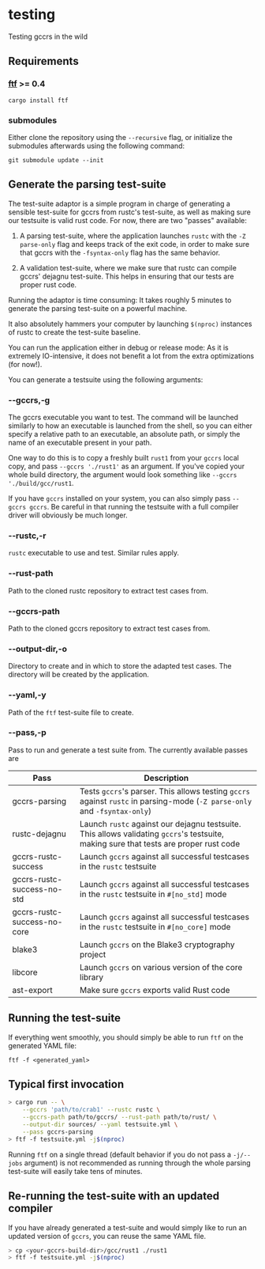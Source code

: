 # testing

Testing gccrs in the wild

## Requirements

### [ftf](https://github.com/CohenArthur/ftf) >= 0.4

`cargo install ftf`

### submodules

Either clone the repository using the `--recursive` flag, or initialize the submodules afterwards
using the following command:

`git submodule update --init`

## Generate the parsing test-suite

The test-suite adaptor is a simple program in charge of generating a sensible test-suite for gccrs from rustc's test-suite, as well as making sure our testsuite is valid rust code. For now, there are two "passes" available: 

1. A parsing test-suite, where the application launches `rustc` with the `-Z parse-only` flag and keeps track of the exit code, in order to make sure that gccrs with the `-fsyntax-only` flag has the same behavior.

2. A validation test-suite, where we make sure that rustc can compile gccrs' dejagnu test-suite. This helps in ensuring that our tests are proper rust code.

Running the adaptor is time consuming: It takes roughly 5 minutes to generate the parsing test-suite on a powerful machine.

It also absolutely hammers your computer by launching `$(nproc)` instances of rustc to create the test-suite baseline.

You can run the application either in debug or release mode: As it is extremely IO-intensive, it does not benefit a lot from the extra optimizations (for now!).

You can generate a testsuite using the following arguments:

### --gccrs,-g

The gccrs executable you want to test. The command will be launched similarly to how an executable is launched from the shell, so you can either specify a relative path to an executable, an absolute path, or simply the name of an executable present in your path.

One way to do this is to copy a freshly built `rust1` from your `gccrs` local copy, and pass `--gccrs './rust1'` as an argument. If you've copied your whole build directory, the argument would look something like `--gccrs './build/gcc/rust1`.

If you have `gccrs` installed on your system, you can also simply pass `--gccrs gccrs`. Be careful in that running the testsuite with a full compiler driver will obviously be much longer.

### --rustc,-r

`rustc` executable to use and test. Similar rules apply.

### --rust-path

Path to the cloned rustc repository to extract test cases from.

### --gccrs-path

Path to the cloned gccrs repository to extract test cases from.

### --output-dir,-o

Directory to create and in which to store the adapted test cases. The directory will be created by the application.

### --yaml,-y

Path of the `ftf` test-suite file to create.

### --pass,-p

Pass to run and generate a test suite from. The currently available passes are

|Pass|Description|
|---|---|
|gccrs-parsing|Tests `gccrs`'s parser. This allows testing `gccrs` against `rustc` in parsing-mode (`-Z parse-only` and `-fsyntax-only`)|
|rustc-dejagnu|Launch `rustc` against our dejagnu testsuite. This allows validating `gccrs`'s testsuite, making sure that tests are proper rust code|
|gccrs-rustc-success|Launch `gccrs` against all successful testcases in the `rustc` testsuite|
|gccrs-rustc-success-no-std|Launch `gccrs` against all successful testcases in the `rustc` testsuite in `#[no_std]` mode|
|gccrs-rustc-success-no-core|Launch `gccrs` against all successful testcases in the `rustc` testsuite in `#[no_core]` mode|
|blake3|Launch `gccrs` on the Blake3 cryptography project|
|libcore|Launch `gccrs` on various version of the core library|
|ast-export| Make sure `gccrs` exports valid Rust code|

## Running the test-suite

If everything went smoothly, you should simply be able to run `ftf` on the generated YAML file:

`ftf -f <generated_yaml>`

## Typical first invocation

```sh
> cargo run -- \
	--gccrs 'path/to/crab1' --rustc rustc \
	--gccrs-path path/to/gccrs/ --rust-path path/to/rust/ \
	--output-dir sources/ --yaml testsuite.yml \
	--pass gccrs-parsing
> ftf -f testsuite.yml -j$(nproc)
```

Running `ftf` on a single thread (default behavior if you do not pass a `-j/--jobs` argument) is not recommended as running through the whole parsing test-suite will easily take tens of minutes.

## Re-running the test-suite with an updated compiler

If you have already generated a test-suite and would simply like to run an updated version of `gccrs`, you can reuse the same YAML file.

```sh
> cp <your-gccrs-build-dir>/gcc/rust1 ./rust1
> ftf -f testsuite.yml -j$(nproc)
```
